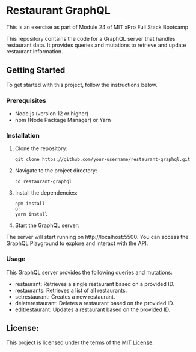 # Restaurant GraphQL

This is an exercise as part of Module 24 of MIT xPro Full Stack Bootcamp

This repository contains the code for a GraphQL server that handles restaurant data. It provides queries and mutations to retrieve and update restaurant information.

## Getting Started

To get started with this project, follow the instructions below.

### Prerequisites

- Node.js (version 12 or higher)
- npm (Node Package Manager) or Yarn

### Installation

1. Clone the repository:

   ```shell
   git clone https://github.com/your-username/restaurant-graphql.git

2. Navigate to the project directory:

   ```shell
   cd restaurant-graphql

3. Install the dependencies:

   ```shell
   npm install
   or
   yarn install

4. Start the GraphQL server:

The server will start running on http://localhost:5500. You can access the GraphQL Playground to explore and interact with the API.

### Usage

This GraphQL server provides the following queries and mutations:

- restaurant: Retrieves a single restaurant based on a provided ID.
- restaurants: Retrieves a list of all restaurants.
- setrestaurant: Creates a new restaurant.
- deleterestaurant: Deletes a restaurant based on the provided ID.
- editrestaurant: Updates a restaurant based on the provided ID.

## License:

This project is licensed under the terms of the <a href="https://github.com/smolTypo/GraphQL-Restaurant-Data/blob/main/LICENSE">MIT License</a>.

